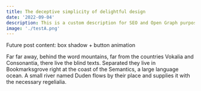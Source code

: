 ```yaml
---
title: The deceptive simplicity of delightful design
date: '2022-09-04'
description: This is a custom description for SEO and Open Graph purposes.
image: './testA.png'
---
```


Future post content: box shadow + button animation

Far far away, behind the word mountains, far from the countries Vokalia and
Consonantia, there live the blind texts. Separated they live in Bookmarksgrove
right at the coast of the Semantics, a large language ocean. A small river named
Duden flows by their place and supplies it with the necessary regelialia.
